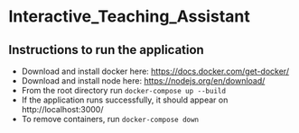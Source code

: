 # Interactive_Teaching_Assistant

## Instructions to run the application
- Download and install docker here: https://docs.docker.com/get-docker/
- Download and install node here: https://nodejs.org/en/download/
- From the root directory run `docker-compose up --build`
- If the application runs successfully, it should appear on http://localhost:3000/
- To remove containers, run `docker-compose down`